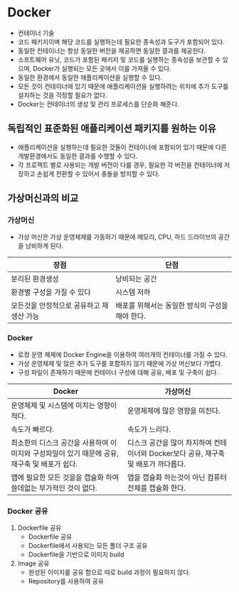 # Docker

- 컨테이너 기술
- 코드 패키지이며 해당 코드를 실행하는데 필요한 종속성과 도구가 포함되어 있다.
- 동일한 컨테이너는 항상 동일한 버전을 제공하면 동일한 결과를 제공한다.
- 소프트웨어 유닛, 코드가 포함된 패키지 및 코드를 실행하는 종속성을 보관할 수 있으며, Docker가 실행되는 모든 곳에서 이를 가져올 수 있다.
- 동일한 환경에서 동일한 애플리케이션을 실행할 수 있다.
- 모든 것이 컨테이너에 있기 때문에 애플리케이션을 실행하려는 위치에 추가 도구를 설치하는 것을 걱정할 필요가 없다.
- Docker는 컨테이너의 생성 및 관리 프로세스를 단순화 해준다.

## 독립적인 표준화된 애플리케이션 패키지를 원하는 이유

- 애플리케이션을 실행하는데 필요한 것들이 컨테이너에 포함되어 있기 때문에 다른 개발환경에서도 동일한 결과를 수행할 수 있다.
- 각 프로젝트 별로 사용되는 개발 버전이 다를 경우, 필요한 각 버전을 컨테이너에 저장하고 손쉽게 전환할 수 있어서 충돌을 방지할 수 있다.

## 가상머신과의 비교

### 가상머신

- 가상 머신은 가상 운영체제를 가동하기 때문에 메모리, CPU, 하드 드라이브의 공간을 낭비하게 된다.

| 장점                                     | 단점                                            |
| ---------------------------------------- | ----------------------------------------------- |
| 분리된 환경생성                          | 낭비되는 공간                                   |
| 환경별 구성을 가질 수 있다               | 시스템 저하                                     |
| 모든것을 안정적으로 공유하고 재생산 가능 | 배포를 위해서는 동일한 방식의 구성을 해야 한다. |

### Docker

- 로컹 운영 체제에 Docker Engine을 이용하여 여러개의 컨테이너를 가질 수 있다.
- 가상 운영체제 및 많은 추가 도구를 포함하지 않기 때문에 가상 머신보다 가볍다.
- 구성 파일이 존재하기 때문에 컨테이너 구성에 대해 공유, 배포 및 구축이 쉽다.

| Docker                                                                                       | 가상머신                                                                           |
| -------------------------------------------------------------------------------------------- | ---------------------------------------------------------------------------------- |
| 운영체제 및 시스템에 미치는 영향이 적다.                                                     | 운영체제에 많은 영향을 미친다.                                                     |
| 속도가 빠르다.                                                                               | 속도가 느리다.                                                                     |
| 최소한의 디스크 공간을 사용하여 이미지와 구성파일이 있기 때문에 공유, 재구축 및 배포가 쉽다. | 디스크 공간을 많이 차지하여 컨테이너와 Docker보다 공유, 재구축 및 배포가 까다롭다. |
| 앱에 필요한 모든 것을을 캡슐화 하여 쓸데없는 부가적인 것이 없다.                             | 앱을 캡슐화 하는것이 아닌 컴퓨터 전체를 캡슐화 한다.                               |

### Docker 공유

1. Dockerfile 공유
   - Dockerfile 공유
   - Dockerfile에서 사용되는 모든 폴더 구조 공유
   - Dockerfile을 기반으로 이미지 build
2. Image 공유
   - 완성된 이미지를 공유 함으로 따로 build 과정이 필요하지 않다.
   - Repository를 사용하여 공유
